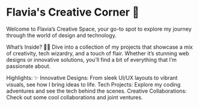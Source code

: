 # Flavia's Creative Corner 🚀
Welcome to Flavia’s Creative Space, your go-to spot to explore my journey through the world of design and technology. 

What’s Inside? 🕵️‍♀️
Dive into a collection of my projects that showcase a mix of creativity, tech wizardry, and a touch of flair. Whether it’s stunning web designs or innovative solutions, you’ll find a bit of everything that I’m passionate about.

Highlights: ✨ 
Innovative Designs: From sleek UI/UX layouts to vibrant visuals, see how I bring ideas to life.
Tech Projects: Explore my coding adventures and see the tech behind the scenes.
Creative Collaborations: Check out some cool collaborations and joint ventures.
